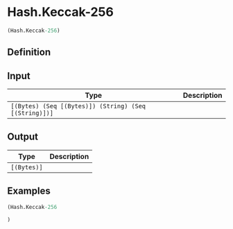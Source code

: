 # Hash.Keccak-256

```clojure
(Hash.Keccak-256)
```

## Definition


## Input
| Type | Description |
|------|-------------|
| `[(Bytes) (Seq [(Bytes)]) (String) (Seq [(String)])]` |  |


## Output
| Type | Description |
|------|-------------|
| `[(Bytes)]` |  |


## Examples

```clojure
(Hash.Keccak-256

)
```
